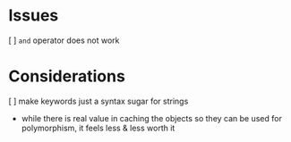 # Issues

[ ] `and` operator does not work

# Considerations

[ ] make keywords just a syntax sugar for strings 
  - while there is real value in caching the objects so they can be used for polymorphism, it feels less & less worth it
